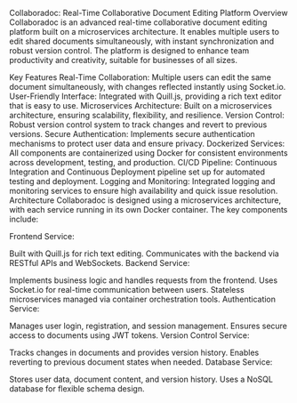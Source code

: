Collaboradoc: Real-Time Collaborative Document Editing Platform
Overview
Collaboradoc is an advanced real-time collaborative document editing platform built on a microservices architecture. It enables multiple users to edit shared documents simultaneously, with instant synchronization and robust version control. The platform is designed to enhance team productivity and creativity, suitable for businesses of all sizes.

Key Features
Real-Time Collaboration: Multiple users can edit the same document simultaneously, with changes reflected instantly using Socket.io.
User-Friendly Interface: Integrated with Quill.js, providing a rich text editor that is easy to use.
Microservices Architecture: Built on a microservices architecture, ensuring scalability, flexibility, and resilience.
Version Control: Robust version control system to track changes and revert to previous versions.
Secure Authentication: Implements secure authentication mechanisms to protect user data and ensure privacy.
Dockerized Services: All components are containerized using Docker for consistent environments across development, testing, and production.
CI/CD Pipeline: Continuous Integration and Continuous Deployment pipeline set up for automated testing and deployment.
Logging and Monitoring: Integrated logging and monitoring services to ensure high availability and quick issue resolution.
Architecture
Collaboradoc is designed using a microservices architecture, with each service running in its own Docker container. The key components include:

Frontend Service:

Built with Quill.js for rich text editing.
Communicates with the backend via RESTful APIs and WebSockets.
Backend Service:

Implements business logic and handles requests from the frontend.
Uses Socket.io for real-time communication between users.
Stateless microservices managed via container orchestration tools.
Authentication Service:

Manages user login, registration, and session management.
Ensures secure access to documents using JWT tokens.
Version Control Service:

Tracks changes in documents and provides version history.
Enables reverting to previous document states when needed.
Database Service:

Stores user data, document content, and version history.
Uses a NoSQL database for flexible schema design.
